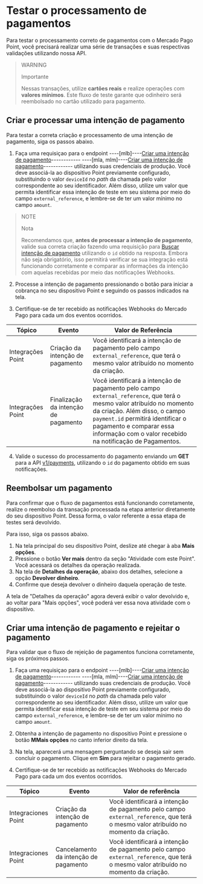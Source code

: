 # Testar o processamento de pagamentos

Para testar o processamento correto de pagamentos com o Mercado Pago Point, você precisará realizar uma série de transações e suas respectivas validações utilizando nossa API.

> WARNING
>
> Importante
>
> Nessas transações, utilize **cartões reais** e realize operações com **valores mínimos**. Este fluxo de teste garante que odinheiro será reembolsado no cartão utilizado para pagamento.

## Criar e processar uma intenção de pagamento

Para testar a correta criação e processamento de uma intenção de pagamento, siga os passos abaixo.

1. Faça uma requisiçao para o endpoint ----[mlb]----[Criar uma intenção de pagamento](/developers/pt/reference/integrations_api_paymentintent_mlb/_point_integration-api_devices_deviceid_payment-intents/post)------------ ----[mla, mlm]----[Criar uma intenção de pagamento](/developers/en/reference/integrations_api/_point_integration-api_devices_deviceid_payment-intents/post)------------ utilizando suas credenciais de produção. Você deve associá-la ao dispositivo Point previamente configurado, substituindo o valor `deviceId` no *path* da chamada pelo valor correspondente ao seu identificador. Além disso, utilize um valor que permita identificar essa intenção de teste em seu sistema por meio do campo `external_reference`, e lembre-se de ter um valor mínimo no campo `amount`.

> NOTE
>
> Nota
>
> Recomendamos que, **antes de processar a intenção de pagamento**, valide sua correta criação fazendo uma requisição para [Buscar intenção de pagamento](/developers/pt/reference/integrations_api/_point_integration-api_payment-intents_paymentintentid/get) utilizando o `id` obtido na resposta. Embora não seja obrigatório, isso permitirá verificar se sua integração está funcionando corretamente e comparar as informações da intenção com aquelas recebidas por meio das notificações Webhooks.


2. Processe a intenção de pagamento pressionando o botão para iniciar a cobrança no seu dispositivo Point e seguindo os passos indicados na tela.

3. Certifique-se de ter recebido as notificações Webhooks do Mercado Pago para cada um dos eventos ocorridos.

| Tópico | Evento | Valor de Referência |
|---|---|---|
| Integrações Point | Criação da intenção de pagamento | Você identificará a intenção de pagamento pelo campo `external_reference`, que terá o mesmo valor atribuído no momento da criação. |
| Integrações Point | Finalização da intenção de pagamento | Você identificará a intenção de pagamento pelo campo `external_reference`, que terá o mesmo valor atribuído no momento da criação. Além disso, o campo `payment.id` permitirá identificar o pagamento e comparar essa informação com o valor recebido na notificação de Pagamentos. |

4. Valide o sucesso do processamento do pagamento enviando um **GET** para a API [v1/payments](/developers/pt/reference/payments/_payments_id/get), utilizando o `id` do pagamento obtido em suas notificações.

## Reembolsar um pagamento

Para confirmar que o fluxo de pagamentos está funcionando corretamente, realize o reembolso da transação processada na etapa anterior diretamente do seu dispositivo Point. Dessa forma, o valor referente a essa etapa de testes será devolvido.

Para isso, siga os passos abaixo.

1. Na tela principal do seu dispositivo Point, deslize até chegar à aba **Mais opções**.
2. Pressione o botão **Ver mais** dentro da seção "Atividade com este Point". Você acessará os detalhes da operação realizada.
3. Na tela de **Detalhes da operação**, abaixo dos detalhes, selecione a opção **Devolver dinheiro**. 
4. Confirme que deseja devolver o dinheiro daquela operação de teste.

A tela de "Detalhes da operação" agora deverá exibir o valor devolvido e, ao voltar para "Mais opções", você poderá ver essa nova atividade com o dispositivo.


## Criar uma intenção de pagamento e rejeitar o pagamento

Para validar que o fluxo de rejeição de pagamentos funciona corretamente, siga os próximos passos.


1. Faça uma requisiçao para o endpoint ----[mlb]----[Criar uma intenção de pagamento](/developers/pt/reference/integrations_api_paymentintent_mlb/_point_integration-api_devices_deviceid_payment-intents/post)------------ ----[mla, mlm]----[Criar uma intenção de pagamento](/developers/en/reference/integrations_api/_point_integration-api_devices_deviceid_payment-intents/post)------------ utilizando suas credenciais de produção. Você deve associá-la ao dispositivo Point previamente configurado, substituindo o valor `deviceId` no *path* da chamada pelo valor correspondente ao seu identificador. Além disso, utilize um valor que permita identificar essa intenção de teste em seu sistema por meio do campo `external_reference`, e lembre-se de ter um valor mínimo no campo `amount`.

2. Obtenha a intenção de pagamento no dispositivo Point e pressione o botão **MMais opções** no canto inferior direito da tela.

3. Na tela, aparecerá uma mensagem perguntando se deseja sair sem concluir o pagamento. Clique em **Sim** para rejeitar o pagamento gerado.

4. Certifique-se de ter recebido as notificações Webhooks do Mercado Pago para cada um dos eventos ocorridos.

| Tópico | Evento | Valor de referência |
|---|---|---|
| Integraciones Point | Criação da intenção de pagamento | Você identificará a intenção de pagamento pelo campo `external_reference`, que terá o mesmo valor atribuído no momento da criação. |
| Integraciones Point | Cancelamento da intenção de pagamento | Você identificará a intenção de pagamento pelo campo `external_reference`, que terá o mesmo valor atribuído no momento da criação. |



